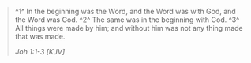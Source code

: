 > ^1^ In the beginning was the Word, and the Word was with God, and the Word was God.
> ^2^ The same was in the beginning with God.
> ^3^ All things were made by him; and without him was not any thing made that was made.
> 
> _Joh 1:1-3 [KJV]_